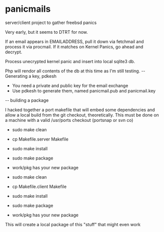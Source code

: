 panicmails
==========

server/client project to gather freebsd panics

Very early, but it seems to DTRT for now.

If an email appears in EMAILADDRESS, pull it down via fetchmail
and process it via procmail.  If it matches on Kernel Panics, go ahead and decrypt.

Process unecrypted kernel panic and insert into local sqlite3 db.

Php will rendor all contents of the db at this time as I'm still testing.
-- Generating a key, pdkesh
 * You need a private and public key for the email exchange
 * Use pdkesh to generate them, named panicmail.pub and panicmail.key

-- building a package

I hacked together a port makefile that will embed some dependencies and allow
a local build from the git checkout, theoretically.  This must be done on a machine
with a valid /usr/ports checkout (portsnap or svn co)
 * sudo make clean
 * cp Makefile.server Makefile
 * sudo make install
 * sudo make package
 * work/pkg has your new package

 * sudo make clean
 * cp Makefile.client Makefile
 * sudo make install
 * sudo make package
 * work/pkg has your new package

This will create a local package of this "stuff" that might even work
